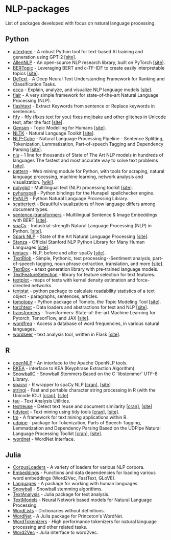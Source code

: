 # NLP-packages
List of packages developed with focus on natural language processing. 

## Python

- [aitextgen](https://github.com/minimaxir/aitextgen) - A robust Python tool for text-based AI training and generation using GPT-2 [[site](https://docs.aitextgen.io/)]. 
- [AllenNLP](https://github.com/allenai/allennlp) - An open-source NLP research library, built on PyTorch [[site](https://allenai.org/allennlp)]. 
- [BERTopic](https://github.com/MaartenGr/BERTopic) - Leveraging BERT and c-TF-IDF to create easily interpretable topics [[site](https://maartengr.github.io/BERTopic/)].
- [DeText](https://github.com/linkedin/detext) - A Deep Neural Text Understanding Framework for Ranking and Classification Tasks.
- [ecco](https://github.com/jalammar/ecco) - Explain, analyze, and visualize NLP language models [[site](https://ecco.readthedocs.io/en/main/)]. 
- [flair](https://github.com/flairNLP/flair) - A very simple framework for state-of-the-art Natural Language Processing (NLP).
- [flashtext](https://github.com/vi3k6i5/flashtext) - Extract Keywords from sentence or Replace keywords in sentences. 
- [ftfy](https://github.com/rspeer/python-ftfy) - ftfy (fixes text for you) fixes mojibake and other glitches in Unicode text, after the fact [[site](https://ftfy.readthedocs.io/en/latest/)]. 
- [Gensim](https://github.com/RaRe-Technologies/gensim) - Topic Modelling for Humans [[site](https://radimrehurek.com/gensim)].
- [NLTK](https://github.com/nltk/nltk) - Natural Language Toolkit [[site](https://www.nltk.org/)].
- [NLP-Cube](https://github.com/adobe/NLP-Cube) - Natural Language Processing Pipeline - Sentence Splitting, Tokenization, Lemmatization, Part-of-speech Tagging and Dependency Parsing [[site](https://opensource.adobe.com/NLP-Cube/index.html)].
- [nlu](https://github.com/JohnSnowLabs/nlu) - 1 line for thousands of State of The Art NLP models in hundreds of languages The fastest and most accurate way to solve text problems [[site](https://nlu.johnsnowlabs.com/)]. 
- [pattern](https://github.com/clips/pattern) - Web mining module for Python, with tools for scraping, natural language processing, machine learning, network analysis and visualization. [[wiki](https://github.com/clips/pattern/wiki)].
- [polyglot](https://github.com/aboSamoor/polyglot) - Multilingual text (NLP) processing toolkit [[site](https://polyglot.readthedocs.io/en/latest/)].
- [pyhunspell](https://github.com/pyhunspell/pyhunspell) - Python bindings for the Hunspell spellchecker engine.
- [PyNLPl](https://github.com/proycon/pynlpl) - Python Natural Language Processing Library.
- [scattertext](https://github.com/JasonKessler/scattertext) - Beautiful visualizations of how language differs among document types. 
- [sentence-transformers](https://github.com/UKPLab/sentence-transformers) - Multilingual Sentence & Image Embeddings with BERT [[site](https://www.sbert.net/)].
- [spaCy](https://github.com/explosion/spaCy) - Industrial-strength Natural Language Processing (NLP) in Python. [[site](https://spacy.io/)].
- [Spark NLP](https://github.com/JohnSnowLabs/spark-nlp) - State of the Art Natural Language Processing [[site](https://nlp.johnsnowlabs.com/)].
- [Stanza](https://github.com/stanfordnlp/stanza) - Official Stanford NLP Python Library for Many Human Languages [[site](https://stanfordnlp.github.io/stanza/)].
- [textacy](https://github.com/chartbeat-labs/textacy) - NLP, before and after spaCy [[site](https://textacy.readthedocs.io/en/latest/)].
- [TextBlob](https://github.com/sloria/TextBlob) - Simple, Pythonic, text processing--Sentiment analysis, part-of-speech tagging, noun phrase extraction, translation, and more [[site](https://textblob.readthedocs.io/en/dev/)]. 
- [TextBox](https://github.com/RUCAIBox/TextBox) - a text generation library with pre-trained language models.
- [TextFeatureSelection](https://github.com/StatguyUser/TextFeatureSelection) - library for feature selection for text features.
- [textplot](https://github.com/davidmcclure/textplot) - maps of texts with kernel density estimation and force-directed networks. 
- [textstat](https://github.com/textstat/textstat) - python package to calculate readability statistics of a text object - paragraphs, sentences, articles. 
- [tomotopy](https://github.com/bab2min/tomotopy) - Python package of Tomoto, the Topic Modeling Tool [[site](https://bab2min.github.io/tomotopy/)].
- [torchtext](https://github.com/pytorch/text) - Data loaders and abstractions for text and NLP [[site](https://pytorch.org/text)].
- [transformers](https://github.com/huggingface/transformers) - Transformers: State-of-the-art Machine Learning for Pytorch, TensorFlow, and JAX [[site](https://huggingface.co/docs/transformers/index)]. 
- [wordfreq](https://github.com/rspeer/wordfreq) - Access a database of word frequencies, in various natural languages. 
- [wordseer](https://github.com/Wordseer/wordseer) - text analysis tool, written in Flask [[site](https://wordseer.berkeley.edu/)].

## R

- [openNLP](https://cran.r-project.org/web/packages/openNLP/index.html) - An interface to the Apache OpenNLP tools.
- [RKEA](https://cran.r-project.org/web/packages/RKEA/index.html) - interface to KEA (Keyphrase Extraction Algorithm).
- [SnowballC](https://cran.r-project.org/web/packages/SnowballC/index.html) - Snowball Stemmers Based on the C 'libstemmer' UTF-8 Library.
- [spacyr](https://github.com/quanteda/spacyr) - R wrapper to spaCy NLP [[cran](https://cran.r-project.org/web/packages/spacyr/index.html)], [[site](http://spacyr.quanteda.io/)]
- [stringi](https://github.com/gagolews/stringi) - Fast and portable character string processing in R (with the Unicode ICU) [[cran](https://cran.r-project.org/web/packages/stringi/index.html)], [[site](https://stringi.gagolewski.com/)]
- [tau](https://cran.r-project.org/web/packages/tau/index.html) - Text Analysis Utilities.
- [textreuse](https://github.com/ropensci/textreuse) - Detect text reuse and document similarity [[cran](https://cran.r-project.org/web/packages/textreuse/index.html)], [[site](https://docs.ropensci.org/textreuse/)]
- [tidytext](https://github.com/juliasilge/tidytext) - Text mining using tidy tools [[cran](https://cran.r-project.org/web/packages/tidytext/index.html)], [[site](https://juliasilge.github.io/tidytext/)].
- [tm](https://cran.r-project.org/web/packages/tm/index.html) - A framework for text mining applications within R.
- [udpipe](https://github.com/bnosac/udpipe) - package for Tokenization, Parts of Speech Tagging, Lemmatization and Dependency Parsing Based on the UDPipe Natural Language Processing Toolkit [[cran](https://cran.r-project.org/web/packages/udpipe/index.html)], [[site](https://bnosac.github.io/udpipe/en/index.html)].
- [wordnet](https://cran.r-project.org/web/packages/wordnet/index.html) - WordNet Interface.

## Julia

- [CorpusLoaders](https://github.com/JuliaText/CorpusLoaders.jl) - A variety of loaders for various NLP corpora.
- [Embeddings](https://github.com/JuliaText/Embeddings.jl) - Functions and data dependencies for loading various word embeddings (Word2Vec, FastText, GLoVE).
- [Languages](https://github.com/JuliaText/Languages.jl) - A package for working with human languages.
- [Snowball](https://github.com/JuliaText/Snowball.jl) - Snowball stemming algorithms.
- [TextAnalysis](https://github.com/JuliaText/TextAnalysis.jl) - Julia package for text analysis.
- [TextModels](https://github.com/JuliaText/TextModels.jl) - Neural Network based models for Natural Language Processing.
- [WordLists](https://github.com/LilithHafner/WordLists.jl) - Dictionaries without definitions.
- [WordNet](https://github.com/JuliaText/WordNet.jl) - A Julia package for Princeton's WordNet.
- [WordTokenizers](https://github.com/JuliaText/WordTokenizers.jl) - High performance tokenizers for natural language processing and other related tasks.
- [Word2Vec](https://github.com/JuliaText/Word2Vec.jl) - Julia interface to word2vec.
